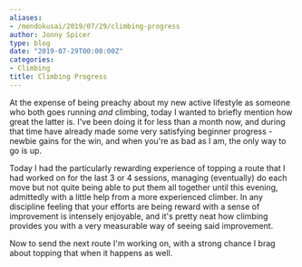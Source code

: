 ```yaml
---
aliases:
- /mendokusai/2019/07/29/climbing-progress
author: Jonny Spicer
type: blog
date: "2019-07-29T00:00:00Z"
categories:
- Climbing
title: Climbing Progress
---
```

At the expense of being preachy about my new active lifestyle as someone who both goes running *and* climbing, today I wanted to briefly mention
how great the latter is. I've been doing it for less than a month now, and during that time have already made some very satisfying beginner progress -
newbie gains for the win, and when you're as bad as I am, the only way to go is up.

Today I had the particularly rewarding experience of topping a route that I had worked on for the last 3 or 4 sessions, managing (eventually) do each move
but not quite being able to put them all together until this evening, admittedly with a little help from a more experienced climber. In any discipline
feeling that your efforts are being reward with a sense of improvement is intensely enjoyable, and it's pretty neat how climbing provides you with a very
measurable way of seeing said improvement.

Now to send the next route I'm working on, with a strong chance I brag about topping that when it happens as well.
